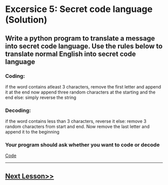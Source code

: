 # Excersice 5: Secret code language (Solution)

## Write a python program to translate a message into secret code language. Use the rules below to translate normal English into secret code language

### Coding:
if the word contains atleast 3 characters, remove the first letter and append it at the end
now append three random characters at the starting and the end
else:
simply reverse the string

### Decoding:
if the word contains less than 3 characters, reverse it
else:
remove 3 random characters from start and end. Now remove the last letter and append it to the beginning

### Your program should ask whether you want to code or decode

[Code](https://github.com/sheikh92areeb/learn-python/tree/main/Lesson-046/main.py)

---

## [Next Lesson>>](https://github.com/sheikh92areeb/learn-python/tree/main/Lesson-047)